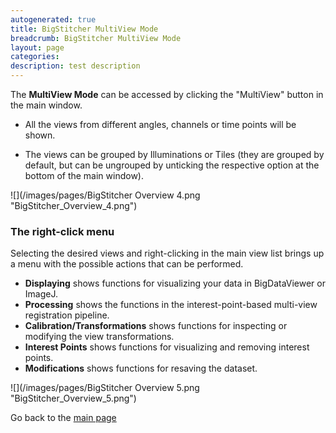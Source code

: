 ```yaml
---
autogenerated: true
title: BigStitcher MultiView Mode
breadcrumb: BigStitcher MultiView Mode
layout: page
categories: 
description: test description
---
```


The **MultiView Mode** can be accessed by clicking the "MultiView" button in the main window.

-   All the views from different angles, channels or time points will be shown.

<!-- -->

-   The views can be grouped by Illuminations or Tiles (they are grouped by default, but can be ungrouped by unticking the respective option at the bottom of the main window).

![](/images/pages/BigStitcher Overview 4.png "BigStitcher_Overview_4.png")

### The right-click menu

Selecting the desired views and right-clicking in the main view list brings up a menu with the possible actions that can be performed.

-   **Displaying** shows functions for visualizing your data in BigDataViewer or ImageJ.
-   **Processing** shows the functions in the interest-point-based multi-view registration pipeline.
-   **Calibration/Transformations** shows functions for inspecting or modifying the view transformations.
-   **Interest Points** shows functions for visualizing and removing interest points.
-   **Modifications** shows functions for resaving the dataset.

![](/images/pages/BigStitcher Overview 5.png "BigStitcher_Overview_5.png")

Go back to the [main page](BigStitcher#Documentation)

